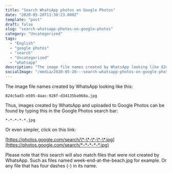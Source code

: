 ```yaml
---
title: "Search WhatsApp photos on Google Photos"
date: "2020-05-20T11:30:23.000Z"
template: "post"
draft: false
slug: "search-whatsapp-photos-on-google-photos"
category: "Uncategorized"
tags: 
  - "English"
  - "google photos"
  - "search"
  - "Uncategorized"
  - "whatsapp"
description: "The image file names created by WhatsApp looking like 824c5ad3-e505-4aac-928f-d34135ba968a.jpg images created by WhatsApp and uploaded to Google Photos can be found by searching *-*-*-*-*.jpg"
socialImage: "/media/2020-05-20---search-whatsapp-photos-on-google-photos/WhatsApp-Google-Photos-en.png"
---
```


The image file names created by WhatsApp looking like this:

`824c5ad3-e505-4aac-928f-d34135ba968a.jpg`

Thus, images created by WhatsApp and uploaded to Google Photos can be found by typing this in the Google Photos search bar:

`*-*-*-*-*.jpg`

Or even simpler, click on this link:

[https://photos.google.com/search/\*-\*-\*-\*-\*.jpg](https://photos.google.com/search/*-*-*-*-*.jpg)

Please note that this search will also match files that were not created by WhatsApp. Such as files named week-end-at-the-beach.jpg for example. Or any file that has four dashes (-) in its name.
